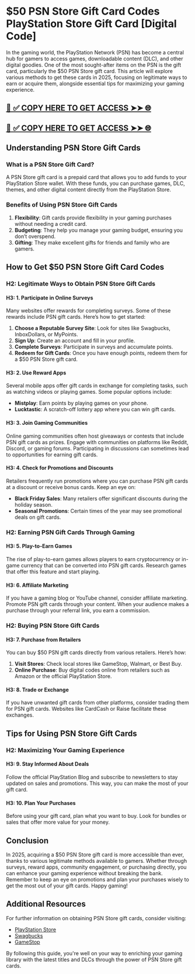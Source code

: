# $50 PSN Store Gift Card Codes PlayStation Store Gift Card [Digital Code]

In the gaming world, the PlayStation Network (PSN) has become a central hub for gamers to access games, downloadable content (DLC), and other digital goodies. One of the most sought-after items on the PSN is the gift card, particularly the $50 PSN Store gift card. This article will explore various methods to get these cards in 2025, focusing on legitimate ways to earn or acquire them, alongside essential tips for maximizing your gaming experience.

[📌 ✅ COPY HERE TO GET ACCESS ➤➤ 🌐](https://todaylink.site/freegiftcard/)
--

[📌 ✅ COPY HERE TO GET ACCESS ➤➤ 🌐](https://todaylink.site/freegiftcard/)
--



## Understanding PSN Store Gift Cards

### What is a PSN Store Gift Card?

A PSN Store gift card is a prepaid card that allows you to add funds to your PlayStation Store wallet. With these funds, you can purchase games, DLC, themes, and other digital content directly from the PlayStation Store.

### Benefits of Using PSN Store Gift Cards

1. **Flexibility**: Gift cards provide flexibility in your gaming purchases without needing a credit card.
2. **Budgeting**: They help you manage your gaming budget, ensuring you don’t overspend.
3. **Gifting**: They make excellent gifts for friends and family who are gamers.

## How to Get $50 PSN Store Gift Card Codes

### H2: Legitimate Ways to Obtain PSN Store Gift Cards

#### H3: 1. Participate in Online Surveys

Many websites offer rewards for completing surveys. Some of these rewards include PSN gift cards. Here’s how to get started:

1. **Choose a Reputable Survey Site**: Look for sites like Swagbucks, InboxDollars, or MyPoints.
2. **Sign Up**: Create an account and fill in your profile.
3. **Complete Surveys**: Participate in surveys and accumulate points.
4. **Redeem for Gift Cards**: Once you have enough points, redeem them for a $50 PSN Store gift card.

#### H3: 2. Use Reward Apps

Several mobile apps offer gift cards in exchange for completing tasks, such as watching videos or playing games. Some popular options include:

- **Mistplay**: Earn points by playing games on your phone.
- **Lucktastic**: A scratch-off lottery app where you can win gift cards.

#### H3: 3. Join Gaming Communities

Online gaming communities often host giveaways or contests that include PSN gift cards as prizes. Engage with communities on platforms like Reddit, Discord, or gaming forums. Participating in discussions can sometimes lead to opportunities for earning gift cards.

#### H3: 4. Check for Promotions and Discounts

Retailers frequently run promotions where you can purchase PSN gift cards at a discount or receive bonus cards. Keep an eye on:

- **Black Friday Sales**: Many retailers offer significant discounts during the holiday season.
- **Seasonal Promotions**: Certain times of the year may see promotional deals on gift cards.

### H2: Earning PSN Gift Cards Through Gaming

#### H3: 5. Play-to-Earn Games

The rise of play-to-earn games allows players to earn cryptocurrency or in-game currency that can be converted into PSN gift cards. Research games that offer this feature and start playing.

#### H3: 6. Affiliate Marketing

If you have a gaming blog or YouTube channel, consider affiliate marketing. Promote PSN gift cards through your content. When your audience makes a purchase through your referral link, you earn a commission.

### H2: Buying PSN Store Gift Cards

#### H3: 7. Purchase from Retailers

You can buy $50 PSN gift cards directly from various retailers. Here’s how:

1. **Visit Stores**: Check local stores like GameStop, Walmart, or Best Buy.
2. **Online Purchase**: Buy digital codes online from retailers such as Amazon or the official PlayStation Store.

#### H3: 8. Trade or Exchange

If you have unwanted gift cards from other platforms, consider trading them for PSN gift cards. Websites like CardCash or Raise facilitate these exchanges.

## Tips for Using PSN Store Gift Cards

### H2: Maximizing Your Gaming Experience

#### H3: 9. Stay Informed About Deals

Follow the official PlayStation Blog and subscribe to newsletters to stay updated on sales and promotions. This way, you can make the most of your gift card.

#### H3: 10. Plan Your Purchases

Before using your gift card, plan what you want to buy. Look for bundles or sales that offer more value for your money.

## Conclusion

In 2025, acquiring a $50 PSN Store gift card is more accessible than ever, thanks to various legitimate methods available to gamers. Whether through surveys, reward apps, community engagement, or purchasing directly, you can enhance your gaming experience without breaking the bank. Remember to keep an eye on promotions and plan your purchases wisely to get the most out of your gift cards. Happy gaming!

## Additional Resources

For further information on obtaining PSN Store gift cards, consider visiting:

- [PlayStation Store](https://store.playstation.com)
- [Swagbucks](https://www.swagbucks.com)
- [GameStop](https://www.gamestop.com)

By following this guide, you're well on your way to enriching your gaming library with the latest titles and DLCs through the power of PSN Store gift cards.
